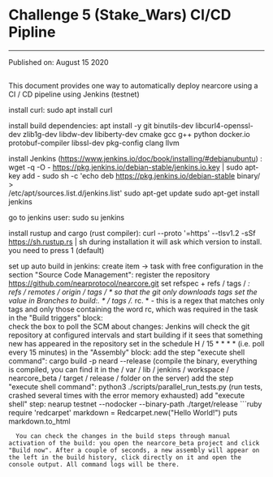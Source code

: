 # Challenge 5 (Stake_Wars) CI/CD Pipline
----------------------------------------
Published on: August 15 2020
## 

This document provides one way to automatically deploy nearcore using a CI / CD pipeline using Jenkins (testnet)


install curl:
  sudo apt install curl
 
 
install build dependencies:
  apt install -y git binutils-dev libcurl4-openssl-dev zlib1g-dev libdw-dev libiberty-dev cmake gcc g++ python docker.io protobuf-compiler libssl-dev pkg-config clang llvm

install  Jenkins (https://www.jenkins.io/doc/book/installing/#debianubuntu) :
  wget -q -O - https://pkg.jenkins.io/debian-stable/jenkins.io.key | sudo apt-key add -
  sudo sh -c 'echo deb https://pkg.jenkins.io/debian-stable binary/ > \
    /etc/apt/sources.list.d/jenkins.list'
  sudo apt-get update
  sudo apt-get install jenkins
  
go to jenkins user:
  sudo su jenkins


install rustup and cargo (rust compiler):
  curl --proto '=https' --tlsv1.2 -sSf https://sh.rustup.rs | sh
  during installation it will ask which version to install. you need to press 1 (default)
  
set up auto build in jenkins:
  create item -> task with free configuration
  in the section "Source Code Management":
    register the repository https://github.com/nearprotocol/nearcore.git
    set refspec + refs / tags / *: refs / remotes / origin / tags / * so that the git only downloads tags
    set the value in Branches to build:. * / tags /.* rc. * - this is a regex that matches only tags and only those containing the word rc, which was required in the task
  in the "Build triggers" block:   
    check the box to poll the SCM about changes: Jenkins will check the git repository at configured intervals and start building if it sees that something new has appeared in the repository
        set in the schedule H / 15 * * * * (i.e. poll every 15 minutes)
  in the "Assembly" block:
    add the step "execute shell command": cargo build -p neard --release (compile the binary, everything is compiled, you can find it in the / var / lib / jenkins / workspace / nearcore_beta / target / release / folder on the server)
    add the step "execute shell command": python3 ./scripts/parallel_run_tests.py (run tests, crashed several times with the error memory exhausted)
    add "execute shell" step: nearup testnet --nodocker --binary-path ./target/release
    ```ruby
require 'redcarpet'
markdown = Redcarpet.new("Hello World!")
puts markdown.to_html
```
  You can check the changes in the build steps through manual activation of the build: you open the nearcore_beta project and click "Build now". After a couple of seconds, a new assembly will appear on the left in the build history, click directly on it and open the console output. All command logs will be there.
